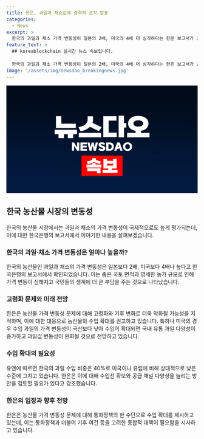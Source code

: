 ```yaml
---
title: 한은, 과일과 채소값에 충격적 조치 발표
categories:
  - News
excerpt: >
  한국의 과일과 채소 가격 변동성이 일본의 2배, 미국의 4배 더 심각하다는 한은 보고서가 공개됐다. 좁은 국토 면적과 영세한 농가 규모로 가격 변동이 심하며, 이로 인해 국민 생계비 부담이 커진 것으로 나타났다. 또한, 한은은 농산물 수입 확대를 제안하며, 수입을 통한 공급 다양성을 늘리는 방안을 제시했다. 이에 따라 물가 안정을 위해 농산물 수입 문제에 대한 관심이 높아지고 있는 상황이다.
feature_text: >
  ## koreablockchain 실시간 뉴스 속보입니다.

  한국의 과일과 채소 가격 변동성이 일본의 2배, 미국의 4배 더 심각하다는 한은 보고서가 공개됐다. 좁은 국토 면적과 영세한 농가 규모로 가격 변동이 심하며, 이로 인해 국민 생계비 부담이 커진 것으로 나타났다. 또한, 한은은 농산물 수입 확대를 제안하며, 수입을 통한 공급 다양성을 늘리는 방안을 제시했다. 이에 따라 물가 안정을 위해 농산물 수입 문제에 대한 관심이 높아지고 있는 상황이다.
image: '/assets/img/newsdao_breakingnews.jpg'
---
```


<p><img src="/assets/img/newsdao_breakingnews.jpg" alt="koreablockchain 속보" /></p>

<h2 data-ke-size="size26">한국 농산물 시장의 변동성</h2>

<p data-ke-size="size16">한국의 농산물 시장에서는 과일과 채소의 가격 변동성이 국제적으로도 높게 평가되는데, 이에 대한 한국은행의 보고서에서 이야기한 내용을 살펴보겠습니다.</p>

<h3>한국의 과일·채소 가격 변동성은 얼마나 높을까?</h3>

<p data-ke-size="size16">한국의 농산물인 과일과 채소의 가격 변동성은 일본보다 2배, 미국보다 4배나 높다고 한국은행의 보고서에서 확인되었습니다. 이는 좁은 국토 면적과 영세한 농가 규모로 인해 가격 변동이 심해지고 국민들의 생계에 더 큰 부담을 주는 것으로 나타났습니다.</p>

<h3>고령화 문제와 미래 전망</h3>

<p data-ke-size="size16">한은은 농산물 가격 변동성 문제에 대해 고령화와 기후 변화로 더욱 악화될 가능성을 지적하며, 이에 대한 대응으로 농산물의 수입 확대를 권고하고 있습니다. 특히나 미국의 경우 수입 과일의 가격 변동성이 국산보다 낮아 수입이 확대되면 국내 유통 과일 다양성이 증가하고 과일값 변동성이 완화될 것으로 전망하고 있습니다.</p>

<h3>수입 확대의 필요성</h3>

<p data-ke-size="size16">유엔에 따르면 한국의 과일 수입 비중은 40%로 미국이나 유럽에 비해 상대적으로 낮은 수준에 그치고 있습니다. 한은은 이에 대해 수입선 확보와 공급 채널 다양성을 늘리는 방안을 검토할 필요가 있다고 강조했습니다.</p>

<h3>한은의 입장과 향후 전망</h3>

<p data-ke-size="size16">한은은 농산물 가격 변동성 문제에 대해 통화정책의 한 수단으로 수입 확대를 제시하고 있는데, 이는 통화정책과 더불어 기후 여건 등을 고려한 종합적 대책이 필요함을 시사하고 있습니다.</p>


